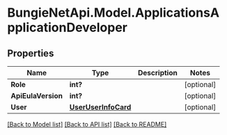 # BungieNetApi.Model.ApplicationsApplicationDeveloper
## Properties

Name | Type | Description | Notes
------------ | ------------- | ------------- | -------------
**Role** | **int?** |  | [optional] 
**ApiEulaVersion** | **int?** |  | [optional] 
**User** | [**UserUserInfoCard**](UserUserInfoCard.md) |  | [optional] 

[[Back to Model list]](../README.md#documentation-for-models) [[Back to API list]](../README.md#documentation-for-api-endpoints) [[Back to README]](../README.md)


